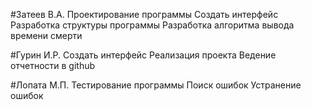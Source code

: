 #Затеев В.А.
Проектирование программы
Создать интерфейс
Разработка структуры программы
Разработка алгоритма вывода времени смерти


#Гурин И.Р.
Создать интерфейс
Реализация проекта
Ведение отчетности в github


#Лопата М.П.
Тестирование программы
Поиск ошибок
Устранение ошибок
